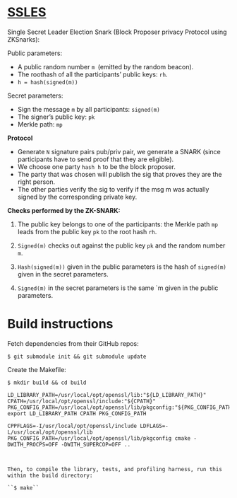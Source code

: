 # [SSLES](https://ethresear.ch/t/cryptographic-sortition-possible-solution-with-zk-snark/5102)
Single Secret Leader Election Snark (Block Proposer privacy Protocol using ZKSnarks):


Public parameters:

- A public random number `m `(emitted by the random beacon).
- The roothash of all the participants’ public keys: `rh`.
- `h = hash(signed(m))`

Secret parameters:

- Sign the message `m` by all participants: `signed(m)`
- The signer’s public key: `pk`
- Merkle path: `mp`

**Protocol**
- Generate `N` signature pairs pub/priv pair, we generate a SNARK (since participants have to send proof that they are eligible). 
- We choose one party `hash h` to be the block proposer.
- The party that was chosen will publish the sig that proves they are the right person.
- The other parties verify the sig to verify if  the msg m was actually signed by the corresponding private key.


**Checks performed by the ZK-SNARK:**
1. The public key belongs to one of the participants: the Merkle path `mp` leads from the public key `pk` to the root hash `rh`.

2. `Signed(m)` checks out against the public key `pk` and the random number `m`. 

3. `Hash(signed(m))` given in the public parameters is the hash of `signed(m)` given in the secret parameters.

4. `Signed(m)` in the secret parameters is the same `m given in the public parameters.




# Build instructions

Fetch dependencies from their GitHub repos:

``$ git submodule init && git submodule update``

Create the Makefile:

``$ mkdir build && cd build``

   ```
   LD_LIBRARY_PATH=/usr/local/opt/openssl/lib:"${LD_LIBRARY_PATH}"                    
CPATH=/usr/local/opt/openssl/include:"${CPATH}"                                    
PKG_CONFIG_PATH=/usr/local/opt/openssl/lib/pkgconfig:"${PKG_CONFIG_PATH}"          
export LD_LIBRARY_PATH CPATH PKG_CONFIG_PATH       

CPPFLAGS=-I/usr/local/opt/openssl/include LDFLAGS=-L/usr/local/opt/openssl/lib PKG_CONFIG_PATH=/usr/local/opt/openssl/lib/pkgconfig cmake -DWITH_PROCPS=OFF -DWITH_SUPERCOP=OFF ..



  Then, to compile the library, tests, and profiling harness, run this within the build directory:

``$ make``

